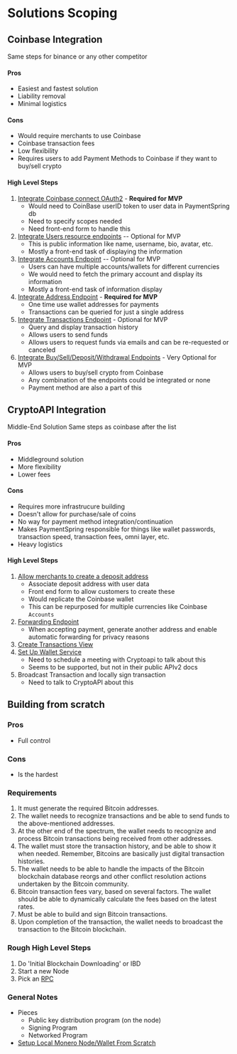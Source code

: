 # Solutions Scoping 

## Coinbase Integration 
Same steps for binance or any other competitor 

#### Pros 
* Easiest and fastest solution 
* Liability removal 
* Minimal logistics 

#### Cons
* Would require merchants to use Coinbase 
* Coinbase transaction fees 
* Low flexibility 
* Requires users to add Payment Methods to Coinbase if they want to buy/sell crypto

#### High Level Steps 
1. [Integrate Coinbase connect OAuth2](https://developers.coinbase.com/docs/wallet/coinbase-connect/integrating) - **Required for MVP**
    * Would need to CoinBase userID token to user data in PaymentSpring db
    * Need to specify scopes needed 
    * Need front-end form to handle this 
2. [Integrate Users resource endpoints](https://developers.coinbase.com/api/v2?shell#users) -- Optional for MVP
    * This is public information like name, username, bio, avatar, etc. 
    * Mostly a front-end task of displaying the information 
3. [Integrate Accounts Endpoint](https://developers.coinbase.com/api/v2?shell#accounts) -- Optional for MVP
    * Users can have multiple accounts/wallets for different currencies 
    * We would need to fetch the primary account and display its information 
    * Mostly a front-end task of information display
4. [Integrate Address Endpoint](https://developers.coinbase.com/api/v2?shell#address-resource) - **Required for MVP**
    * One time use wallet addresses for payments 
    * Transactions can be queried for just a single address 
5. [Integrate Transactions Endpoint](https://developers.coinbase.com/api/v2?shell#transactions) - Optional for MVP 
    * Query and display transaction history 
    * Allows users to send funds 
    * Allows users to request funds via emails and can be re-requested or canceled 
6. [Integrate Buy/Sell/Deposit/Withdrawal Endpoints](https://developers.coinbase.com/api/v2?shell#sells) - Very Optional for MVP 
    * Allows users to buy/sell crypto from Coinbase 
    * Any combination of the endpoints could be integrated or none
    * Payment method are also a part of this

## CryptoAPI Integration 
Middle-End Solution 
Same steps as coinbase after the list

#### Pros 
* Middleground solution 
* More flexibility 
* Lower fees 

#### Cons
* Requires more infrastrucure building 
* Doesn't allow for purchase/sale of coins 
* No way for payment method integration/continuation 
* Makes PaymentSpring responsible for things like wallet passwords, transaction speed, transaction fees, omni layer, etc.  
* Heavy logistics 

#### High Level Steps 
1. [Allow merchants to create a deposit address](https://developers.cryptoapis.io/technical-documentation/wallet-as-a-service/generating/generate-deposit-address) 
    * Associate deposit address with user data 
    * Front end form to allow customers to create these 
    * Would replicate the Coinbase wallet 
    * This can be repurposed for multiple currencies like Coinbase ```Accounts```
2. [Forwarding Endpoint](https://developers.cryptoapis.io/technical-documentation/blockchain-automations/automatic-tokens-forwarding/create-automatic-tokens-forwarding)
    * When accepting payment, generate another address and enable automatic forwarding for privacy reasons 
3. [Create Transactions View](https://developers.cryptoapis.io/technical-documentation/blockchain-data/unified-endpoints/list-transactions-by-address)
4. [Set Up Wallet Service](https://cryptoapis.io/products/wallet-as-a-service)
    * Need to schedule a meeting with Cryptoapi to talk about this 
    * Seems to be supported, but not in their public APIv2 docs 
5. Broadcast Transaction and locally sign transaction 
    * Need to talk to CryptoAPI about this

## Building from scratch 

### Pros
* Full control 
  
### Cons 
* Is the hardest 

### Requirements 
1. It must generate the required Bitcoin addresses.
2. The wallet needs to recognize transactions and be able to send funds to the above-mentioned addresses.
3. At the other end of the spectrum, the wallet needs to recognize and process Bitcoin transactions being received from other addresses.
4. The wallet must store the transaction history, and be able to show it when needed. Remember, Bitcoins are basically just digital transaction histories.
5. The wallet needs to be able to handle the impacts of the Bitcoin blockchain database reorgs and other conflict resolution actions undertaken by the Bitcoin community.
6. Bitcoin transaction fees vary, based on several factors. The wallet should be able to dynamically calculate the fees based on the latest rates.
7. Must be able to build and sign Bitcoin transactions.
8. Upon completion of the transaction, the wallet needs to broadcast the transaction to the Bitcoin blockchain.

### Rough High Level Steps 
1. Do 'Initial Blockchain Downloading' or IBD 
2. Start a new Node 
3. Pick an [RPC](https://developer.bitcoin.org/reference/rpc/)

### General Notes
* Pieces 
  * Public key distribution program (on the node)
  * Signing Program 
  * Networked Program 
* [Setup Local Monero Node/Wallet From Scratch](https://freedomnode.com/blog/how-to-install-and-set-up-full-monero-node-on-linux/)